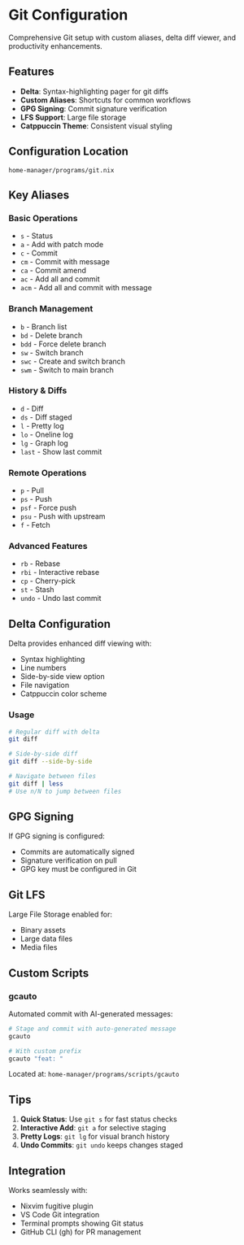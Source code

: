 # Git Configuration

Comprehensive Git setup with custom aliases, delta diff viewer, and
productivity enhancements.

## Features

- **Delta**: Syntax-highlighting pager for git diffs
- **Custom Aliases**: Shortcuts for common workflows
- **GPG Signing**: Commit signature verification
- **LFS Support**: Large file storage
- **Catppuccin Theme**: Consistent visual styling

## Configuration Location

`home-manager/programs/git.nix`

## Key Aliases

### Basic Operations

- `s` - Status
- `a` - Add with patch mode
- `c` - Commit
- `cm` - Commit with message
- `ca` - Commit amend
- `ac` - Add all and commit
- `acm` - Add all and commit with message

### Branch Management

- `b` - Branch list
- `bd` - Delete branch
- `bdd` - Force delete branch
- `sw` - Switch branch
- `swc` - Create and switch branch
- `swm` - Switch to main branch

### History & Diffs

- `d` - Diff
- `ds` - Diff staged
- `l` - Pretty log
- `lo` - Oneline log
- `lg` - Graph log
- `last` - Show last commit

### Remote Operations

- `p` - Pull
- `ps` - Push
- `psf` - Force push
- `psu` - Push with upstream
- `f` - Fetch

### Advanced Features

- `rb` - Rebase
- `rbi` - Interactive rebase
- `cp` - Cherry-pick
- `st` - Stash
- `undo` - Undo last commit

## Delta Configuration

Delta provides enhanced diff viewing with:

- Syntax highlighting
- Line numbers
- Side-by-side view option
- File navigation
- Catppuccin color scheme

### Usage

```bash
# Regular diff with delta
git diff

# Side-by-side diff
git diff --side-by-side

# Navigate between files
git diff | less
# Use n/N to jump between files
```

## GPG Signing

If GPG signing is configured:

- Commits are automatically signed
- Signature verification on pull
- GPG key must be configured in Git

## Git LFS

Large File Storage enabled for:

- Binary assets
- Large data files
- Media files

## Custom Scripts

### gcauto

Automated commit with AI-generated messages:

```bash
# Stage and commit with auto-generated message
gcauto

# With custom prefix
gcauto "feat: "
```

Located at: `home-manager/programs/scripts/gcauto`

## Tips

1. **Quick Status**: Use `git s` for fast status checks
2. **Interactive Add**: `git a` for selective staging
3. **Pretty Logs**: `git lg` for visual branch history
4. **Undo Commits**: `git undo` keeps changes staged

## Integration

Works seamlessly with:

- Nixvim fugitive plugin
- VS Code Git integration
- Terminal prompts showing Git status
- GitHub CLI (gh) for PR management
